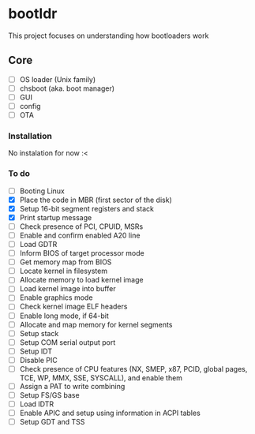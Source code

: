 # bootldr
This project focuses on understanding how bootloaders work

## Core

- [ ] OS loader (Unix family) 
- [ ] chsboot (aka. boot manager)
- [ ] GUI
- [ ] config
- [ ] OTA

### Installation
No instalation for now :<

### To do
- [ ] Booting Linux
- [x] Place the code in MBR (first sector of the disk) 
- [x] Setup 16-bit segment registers and stack
- [x] Print startup message
- [ ] Check presence of PCI, CPUID, MSRs
- [ ] Enable and confirm enabled A20 line
- [ ] Load GDTR
- [ ] Inform BIOS of target processor mode
- [ ] Get memory map from BIOS
- [ ] Locate kernel in filesystem
- [ ] Allocate memory to load kernel image
- [ ] Load kernel image into buffer
- [ ] Enable graphics mode
- [ ] Check kernel image ELF headers
- [ ] Enable long mode, if 64-bit
- [ ] Allocate and map memory for kernel segments
- [ ] Setup stack
- [ ] Setup COM serial output port
- [ ] Setup IDT
- [ ] Disable PIC
- [ ] Check presence of CPU features (NX, SMEP, x87, PCID, global pages, TCE, WP, MMX, SSE, SYSCALL), and enable them
- [ ] Assign a PAT to write combining
- [ ] Setup FS/GS base
- [ ] Load IDTR
- [ ] Enable APIC and setup using information in ACPI tables
- [ ] Setup GDT and TSS
